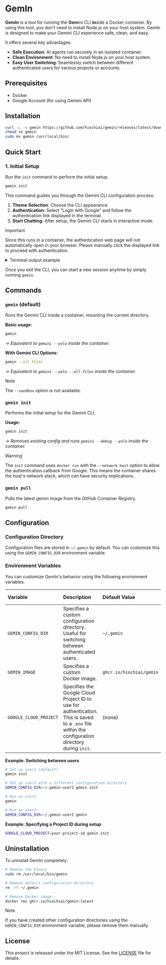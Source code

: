 # GemIn

**GemIn** is a tool for running the **Gem**ini CLI **in**side a Docker container. By using this tool, you don't need to install Node.js on your host system. GemIn is designed to make your Gemini CLI experience safe, clean, and easy.

It offers several key advantages:
- **Safe Execution**: AI agents run securely in an isolated container.
- **Clean Environment**: No need to install Node.js on your host system.
- **Easy User Switching**: Seamlessly switch between different authenticated users for various projects or accounts.

## Prerequisites

- Docker
- Google Account (for using Gemini API)

## Installation

```bash
curl -L -o gemin https://github.com/hiochiai/gemin/releases/latest/download/gemin
chmod +x gemin
sudo mv gemin /usr/local/bin/
```

## Quick Start

### 1. Initial Setup

Run the `init` command to perform the initial setup.

```bash
gemin init
```

This command guides you through the Gemini CLI configuration process:

1.  **Theme Selection**: Choose the CLI appearance.
2.  **Authentication**: Select "Login with Google" and follow the authentication link displayed in the terminal.
3.  **Start Chatting**: After setup, the Gemini CLI starts in interactive mode.

> [!IMPORTANT]
> Since this runs in a container, the authentication web page will not automatically open in your browser. Please manually click the displayed link to proceed with authentication.

<details>
<summary>Terminal output example</summary>

```
Code Assist login required.
Attempting to open authentication page in your browser.
Otherwise navigate to:

https://accounts.google.com/o/oauth2/v2/auth?redirect_uri=http%3A%2F%2Flocalhost%3A58923%2Foauth2callback&access_type=offline&scope=https%3A%2F%2Fwww.googleapis.com%2Fauth%2Fcloud-platform%20https%3A%2F%2Fwww.googleapis.com%2Fauth%2Fuserinfo.email%20https%3A%2F%2Fwww.googleapis.com%2Fauth%2Fuserinfo.profile&state=7b4f8e2d9c1a6e5f0b3d8a7e4c9f2b5e8a1d4c7f0e3b6a9d2f5e8b1c4a7e0d3f6&response_type=code&client_id=123456789012-abcd1234efgh5678ijkl9012mnop3456.apps.googleusercontent.com


Waiting for authentication...
```
</details>

Once you exit the CLI, you can start a new session anytime by simply running `gemin`.

## Commands

### `gemin` (default)

Runs the Gemini CLI inside a container, mounting the current directory.

**Basic usage:**
```bash
gemin
```
*→ Equivalent to `gemini --yolo` inside the container.*

**With Gemini CLI Options:**
```bash
gemin --all-files
```
*→ Equivalent to `gemini --yolo --all-files` inside the container.*

> [!NOTE]
> The `--sandbox` option is not available.

### `gemin init`

Performs the initial setup for the Gemini CLI.

**Usage:**
```bash
gemin init
```
*→ Removes existing config and runs `gemini --debug --yolo` inside the container.*

> [!WARNING]
> The `init` command uses `docker run` with the `--network host` option to allow the authentication callback from Google. This means the container shares the host's network stack, which can have security implications.

### `gemin pull`

Pulls the latest gemin image from the GitHub Container Registry.

```bash
gemin pull
```

## Configuration

### Configuration Directory

Configuration files are stored in `~/.gemin` by default. You can customize this using the `GEMIN_CONFIG_DIR` environment variable.

### Environment Variables

You can customize GemIn's behavior using the following environment variables.

| Variable | Description | Default Value | Used by Commands |
| :--- | :--- | :--- | :--- |
| `GEMIN_CONFIG_DIR` | Specifies a custom configuration directory. Useful for switching between authenticated users. | `~/.gemin` | `gemin`, `gemin init` |
| `GEMIN_IMAGE` | Specifies a custom Docker image. | `ghcr.io/hiochiai/gemin` | `gemin`, `gemin init`, `gemin pull` |
| `GOOGLE_CLOUD_PROJECT` | Specifies the Google Cloud Project ID to use for authentication. This is saved to a `.env` file within the configuration directory during `init`. | (none) | `gemin init` |

**Example: Switching between users**

```bash
# Set up user1 (default)
gemin init

# Set up user2 with a different configuration directory
GEMIN_CONFIG_DIR=~/.gemin-user2 gemin init

# Run as user1
gemin

# Run as user2
GEMIN_CONFIG_DIR=~/.gemin-user2 gemin
```

**Example: Specifying a Project ID during setup**

```bash
GOOGLE_CLOUD_PROJECT=your-project-id gemin init
```

## Uninstallation

To uninstall GemIn completely:

```bash
# Remove the binary
sudo rm /usr/local/bin/gemin

# Remove default configuration directory
rm -rf ~/.gemin

# Remove Docker image
docker rmi ghcr.io/hiochiai/gemin:latest
```

> [!NOTE]
> If you have created other configuration directories using the `GEMIN_CONFIG_DIR` environment variable, please remove them manually.

## License

This project is released under the MIT License. See the [LICENSE](LICENSE) file for details.